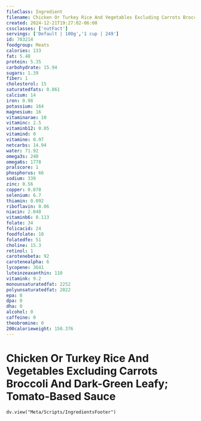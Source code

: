 ```yaml
---
fileClass: Ingredient
filename: Chicken Or Turkey Rice And Vegetables Excluding Carrots Broccoli And Dark-Green Leafy; Tomato-Based Sauce
created: 2024-12-21T19:27:02-06:00
cssclasses: ['nutFact']
servings: ['Default | 100g','1 cup | 249']
id: 783214
foodgroup: Meats
calories: 133
fat: 5.48
protein: 5.35
carbohydrate: 15.94
sugars: 1.39
fiber: 1
cholesterol: 15
saturatedfats: 0.861
calcium: 14
iron: 0.98
potassium: 164
magnesium: 16
vitaminarae: 10
vitaminc: 2.5
vitaminb12: 0.05
vitamind: 0
vitamine: 0.97
netcarbs: 14.94
water: 71.92
omega3s: 240
omega6s: 1778
pralscore: 1
phosphorus: 66
sodium: 339
zinc: 0.56
copper: 0.078
selenium: 6.7
thiamin: 0.092
riboflavin: 0.06
niacin: 2.048
vitaminb6: 0.113
folate: 34
folicacid: 24
foodfolate: 10
folatedfe: 51
choline: 15.3
retinol: 1
carotenebeta: 92
carotenealpha: 6
lycopene: 3641
luteinzeaxanthin: 110
vitamink: 9.2
monounsaturatedfat: 2252
polyunsaturatedfat: 2022
epa: 0
dpa: 0
dha: 0
alcohol: 0
caffeine: 0
theobromine: 0
200calorieweight: 150.376
---
```


# Chicken Or Turkey Rice And Vegetables Excluding Carrots Broccoli And Dark-Green Leafy; Tomato-Based Sauce

```dataviewjs
dv.view("Meta/Scripts/IngredientsFooter")
```
